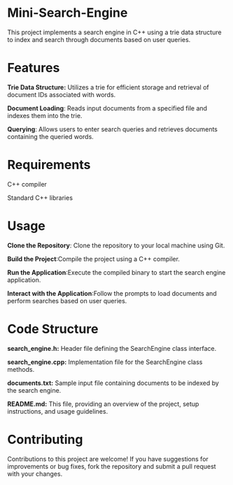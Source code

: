 # Mini-Search-Engine

This project implements a search engine in C++ using a trie data structure to index and search through documents based on user queries.

# Features

**Trie Data Structure:** Utilizes a trie for efficient storage and retrieval of document IDs associated with words.

**Document Loading**: Reads input documents from a specified file and indexes them into the trie.

**Querying**: Allows users to enter search queries and retrieves documents containing the queried words.

# Requirements

C++ compiler

Standard C++ libraries

# Usage

**Clone the Repository**: Clone the repository to your local machine using Git.

**Build the Project**:Compile the project using a C++ compiler.

**Run the Application**:Execute the compiled binary to start the search engine application.

**Interact with the Application**:Follow the prompts to load documents and perform searches based on user queries.

# Code Structure

**search_engine.h:** Header file defining the SearchEngine class interface.

**search_engine.cpp:** Implementation file for the SearchEngine class methods.

**documents.txt:**  Sample input file containing documents to be indexed by the search engine.

**README.md:** This file, providing an overview of the project, setup instructions, and usage guidelines.

# Contributing

Contributions to this project are welcome! If you have suggestions for improvements or bug fixes, fork the repository and submit a pull request with your changes.


